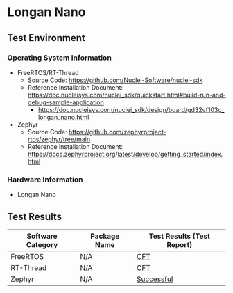 # Longan Nano

## Test Environment

### Operating System Information

- FreeRTOS/RT-Thread
    - Source Code: https://github.com/Nuclei-Software/nuclei-sdk
    - Reference Installation Document: https://doc.nucleisys.com/nuclei_sdk/quickstart.html#build-run-and-debug-sample-application
        - https://doc.nucleisys.com/nuclei_sdk/design/board/gd32vf103c_longan_nano.html
- Zephyr
    - Source Code: https://github.com/zephyrproject-rtos/zephyr/tree/main
    - Reference Installation Document: https://docs.zephyrproject.org/latest/develop/getting_started/index.html

### Hardware Information

- Longan Nano

## Test Results

| Software Category | Package Name | Test Results (Test Report) |
|-------------------|--------------|----------------------------|
| FreeRTOS          | N/A          | [CFT][FreeRTOS]            |
| RT-Thread         | N/A          | [CFT][RT-Thread]           |
| Zephyr            | N/A          | [Successful][Zephyr]       |

[FreeRTOS]: ./FreeRTOS/README.md
[RT-Thread]: ./RT-Thread/README.md
[Zephyr]: ./Zephyr/README.md

